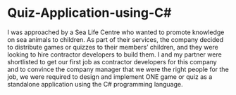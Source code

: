# Quiz-Application-using-C#
I was approached by a Sea Life Centre who wanted to promote knowledge on sea animals to children.
As part of their services, the company decided to distribute games or quizzes to their members’ children, and they were looking to hire contractor developers to build them.
I and my partner were shortlisted to get our first job as contractor developers for this company and to convince the company manager that we were the right people for the job, we were required to design and implement ONE game or quiz as a standalone application using the C# programming language.
